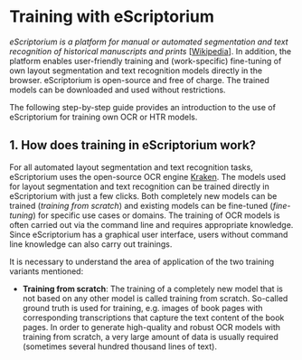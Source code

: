 # Training with eScriptorium

*eScriptorium is a platform for manual or automated segmentation and text recognition of historical manuscripts and prints* [[Wikipedia](https://de.wikipedia.org/wiki/EScriptorium)]. In addition, the platform enables user-friendly training and (work-specific) fine-tuning of own layout segmentation and text recognition models directly in the browser. eScriptorium is open-source and free of charge. The trained models can be downloaded and used without restrictions.

The following step-by-step guide provides an introduction to the use of eScriptorium for training own OCR or HTR models.

## 1. How does training in eScriptorium work?

For all automated layout segmentation and text recognition tasks, eScriptorium uses the open-source OCR engine [Kraken](https://kraken.re/main/index.html). The models used for layout segmentation and text recognition can be trained directly in eScriptorium with just a few clicks. Both completely new models can be trained (*training from scratch*) and existing models can be fine-tuned (*fine-tuning*) for specific use cases or domains. The training of OCR models is often carried out via the command line and requires appropriate knowledge. Since eScriptorium has a graphical user interface, users without command line knowledge can also carry out trainings. 

It is necessary to understand the area of application of the two training variants mentioned: 
- **Training from scratch**: The training of a completely new model that is not based on any other model is called training from scratch. So-called ground truth is used for training, e.g. images of book pages with corresponding transcriptions that capture the text content of the book pages. In order to generate high-quality and robust OCR models with training from scratch, a very large amount of data is usually required (sometimes several hundred thousand lines of text).  



